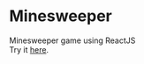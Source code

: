 # Minesweeper

Minesweeper game using ReactJS \
Try it [here](https://minesweeper-kg.netlify.app/).
